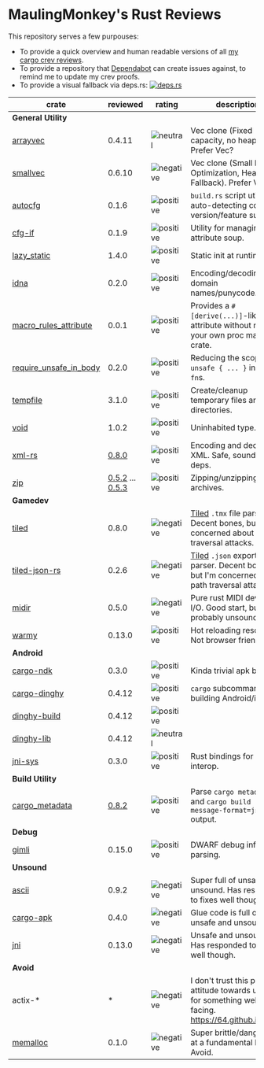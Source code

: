 # MaulingMonkey's Rust Reviews

This repository serves a few purpouses:
* To provide a quick overview and human readable versions of all [my cargo crev reviews](https://github.com/MaulingMonkey/crev-proofs).
* To provide a repository that [Dependabot](https://dependabot.com) can create issues against, to remind me to update my crev proofs.
* To provide a visual fallback via deps.rs:  [![deps.rs](https://deps.rs/repo/github/MaulingMonkey/rust-reviews/status.svg)](https://deps.rs/repo/github/MaulingMonkey/rust-reviews)

| crate                                                                     | reviewed  | rating | description |
| ------------------------------------------------------------------------- | --------- | ------ | ----------- |
| **General Utility** | | | |
| [arrayvec](https://crates.io/crates/arrayvec)                             | 0.4.11    | ![neutral](https://img.shields.io/badge/-neutral-lightgrey)   | Vec clone (Fixed capacity, no heap).  Prefer Vec?
| [smallvec](https://crates.io/crates/smallvec)                             | 0.6.10    | ![negative](https://img.shields.io/badge/-negative-yellow)    | Vec clone (Small Buffer Optimization, Heap Fallback).  Prefer Vec.
| [autocfg](https://crates.io/crates/autocfg)                               | 0.1.6     | ![positive](https://img.shields.io/badge/-positive-green)     | `build.rs` script utility for auto-detecting compiler version/feature support.
| [cfg-if](https://crates.io/crates/cfg-if)                                 | 0.1.9     | ![positive](https://img.shields.io/badge/-positive-green)     | Utility for managing cfg attribute soup.
| [lazy_static](https://crates.io/crates/lazy_static)                       | 1.4.0     | ![positive](https://img.shields.io/badge/-positive-green)     | Static init at runtime.
| [idna](https://crates.io/crates/idna)                                     | 0.2.0     | ![positive](https://img.shields.io/badge/-positive-green)     | Encoding/decoding domain names/punycode.
| [macro_rules_attribute](https://crates.io/crates/macro_rules_attribute)   | 0.0.1     | ![positive](https://img.shields.io/badge/-positive-green)     | Provides a `#[derive(...)]`-like attribute without needing your own proc macro crate.
| [require_unsafe_in_body](https://crates.io/crates/require_unsafe_in_body) | 0.2.0     | ![positive](https://img.shields.io/badge/-positive-green)     | Reducing the scope of `unsafe { ... }` in `unsafe fn`s.
| [tempfile](https://crates.io/crates/tempfile)                             | 3.1.0     | ![positive](https://img.shields.io/badge/-positive-green)     | Create/cleanup temporary files and directories.
| [void](https://crates.io/crates/void)                                     | 1.0.2     | ![positive](https://img.shields.io/badge/-positive-green)     | Uninhabited type.
| [xml-rs](https://crates.io/crates/xml-rs)                                 | [0.8.0](reviews/xml-rs.md#0.8.0)                                  | ![positive](https://img.shields.io/badge/-positive-green)     | Encoding and decoding XML.  Safe, sound, no deps.
| [zip](https://crates.io/crates/zip)                                       | [0.5.2](reviews/zip.md#0.5.2) ... [0.5.3](reviews/zip.md#0.5.3)   | ![positive](https://img.shields.io/badge/-positive-green)     | Zipping/unzipping `.zip` archives.
| **Gamedev** | | | |
| [tiled](https://crates.io/crates/tiled)                                   | 0.8.0     | ![negative](https://img.shields.io/badge/-negative-yellow)    | [Tiled](https://www.mapeditor.org) `.tmx` file parser.  Decent bones, but I'm concerned about path traversal attacks.
| [tiled-json-rs](https://crates.io/crates/tiled-json-rs)                   | 0.2.6     | ![negative](https://img.shields.io/badge/-negative-yellow)    | [Tiled](https://www.mapeditor.org) `.json` export file parser.  Decent bones, but I'm concerned about path traversal attacks.
| [midir](https://crates.io/crates/midir)                                   | 0.5.0     | ![negative](https://img.shields.io/badge/-negative-yellow)    | Pure rust MIDI device I/O.  Good start, but probably unsound.
| [warmy](https://crates.io/crates/warmy)                                   | 0.13.0    | ![positive](https://img.shields.io/badge/-positive-green)     | Hot reloading resources.  Not browser friendly.
| **Android** | | | |
| [cargo-ndk](https://crates.io/crates/cargo-ndk)                           | 0.3.0     | ![positive](https://img.shields.io/badge/-positive-green)     | Kinda trivial apk building.
| [cargo-dinghy](https://crates.io/crates/cargo-dinghy)                     | 0.4.12    | ![positive](https://img.shields.io/badge/-positive-green)     | `cargo` subcommand for building Android/iOS
| [dinghy-build](https://crates.io/crates/dinghy-build)                     | 0.4.12    | ![positive](https://img.shields.io/badge/-positive-green)     | |
| [dinghy-lib](https://crates.io/crates/dinghy-lib)                         | 0.4.12    | ![neutral](https://img.shields.io/badge/-neutral-lightgrey)   | |
| [jni-sys](https://crates.io/crates/jni-sys)                               | 0.3.0     | ![positive](https://img.shields.io/badge/-positive-green)     | Rust bindings for JNI interop.
| **Build Utility** | | | |
| [cargo_metadata](https://crates.io/crates/cargo_metadata)                 | [0.8.2](reviews/cargo_metadata.md#0.8.2)                          | ![positive](https://img.shields.io/badge/-positive-green)     | Parse `cargo metadata` and `cargo build --message-format=json` output.
| **Debug** | | | |
| [gimli](https://crates.io/crates/gimli)                                   | 0.15.0    | ![positive](https://img.shields.io/badge/-positive-green)     | DWARF debug info parsing.
| **Unsound** | | | |
| [ascii](https://crates.io/crates/ascii)                                   | 0.9.2     | ![negative](https://img.shields.io/badge/-negative-yellow)    | Super full of unsafe and unsound.  Has responded to fixes well though.
| [cargo-apk](https://crates.io/crates/cargo-apk)                           | 0.4.0     | ![negative](https://img.shields.io/badge/-negative-yellow)    | Glue code is full of unsafe and unsound.
| [jni](https://crates.io/crates/jni)                                       | 0.13.0    | ![negative](https://img.shields.io/badge/-negative-yellow)    | Unsafe and unsound.  Has responded to fixes well though.
| **Avoid** | | | |
| actix-\*                                                                  | \*        | ![negative](https://img.shields.io/badge/-negative-red)       | I don't trust this project's attitude towards unsafe for something web facing.  https://64.github.io/actix/
| [memalloc](https://crates.io/crates/memalloc)                             | 0.1.0     | ![negative](https://img.shields.io/badge/-negative-red)       | Super brittle/dangerous at a fundamental level.  Avoid.

<!--
| [CRATENAME](https://crates.io/crates/CRATENAME)                           |           | ![positive](https://img.shields.io/badge/-positive-green)     | 
| [CRATENAME](https://crates.io/crates/CRATENAME)                           |           | ![neutral](https://img.shields.io/badge/-neutral-lightgrey)   | 
| [CRATENAME](https://crates.io/crates/CRATENAME)                           |           | ![negative](https://img.shields.io/badge/-negative-yellow)    | 
| [CRATENAME](https://crates.io/crates/CRATENAME)                           |           | ![negative](https://img.shields.io/badge/-negative-red)       | 
-->
